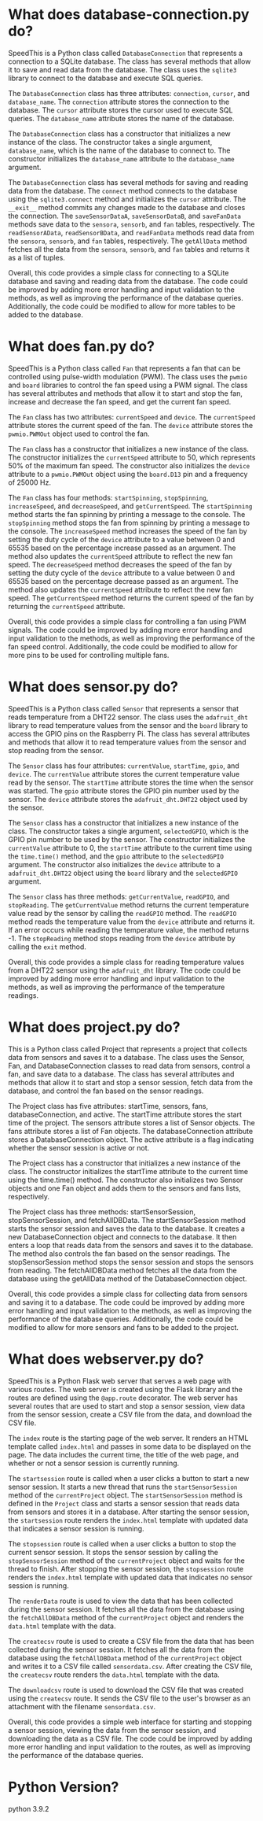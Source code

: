 # What does database-connection.py do?
SpeedThis is a Python class called `DatabaseConnection` that represents a connection to a SQLite database. The class has several methods that allow it to save and read data from the database. The class uses the `sqlite3` library to connect to the database and execute SQL queries.

The `DatabaseConnection` class has three attributes: `connection`, `cursor`, and `database_name`. The `connection` attribute stores the connection to the database. The `cursor` attribute stores the cursor used to execute SQL queries. The `database_name` attribute stores the name of the database.

The `DatabaseConnection` class has a constructor that initializes a new instance of the class. The constructor takes a single argument, `database_name`, which is the name of the database to connect to. The constructor initializes the `database_name` attribute to the `database_name` argument.

The `DatabaseConnection` class has several methods for saving and reading data from the database. The `connect` method connects to the database using the `sqlite3.connect` method and initializes the `cursor` attribute. The `__exit__` method commits any changes made to the database and closes the connection. The `saveSensorDataA`, `saveSensorDataB`, and `saveFanData` methods save data to the `sensora`, `sensorb`, and `fan` tables, respectively. The `readSensorAData`, `readSensorBData`, and `readFanData` methods read data from the `sensora`, `sensorb`, and `fan` tables, respectively. The `getAllData` method fetches all the data from the `sensora`, `sensorb`, and `fan` tables and returns it as a list of tuples.

Overall, this code provides a simple class for connecting to a SQLite database and saving and reading data from the database. The code could be improved by adding more error handling and input validation to the methods, as well as improving the performance of the database queries. Additionally, the code could be modified to allow for more tables to be added to the database.

# What does fan.py do?
SpeedThis is a Python class called `Fan` that represents a fan that can be controlled using pulse-width modulation (PWM). The class uses the `pwmio` and `board` libraries to control the fan speed using a PWM signal. The class has several attributes and methods that allow it to start and stop the fan, increase and decrease the fan speed, and get the current fan speed.

The `Fan` class has two attributes: `currentSpeed` and `device`. The `currentSpeed` attribute stores the current speed of the fan. The `device` attribute stores the `pwmio.PWMOut` object used to control the fan.

The `Fan` class has a constructor that initializes a new instance of the class. The constructor initializes the `currentSpeed` attribute to 50, which represents 50% of the maximum fan speed. The constructor also initializes the `device` attribute to a `pwmio.PWMOut` object using the `board.D13` pin and a frequency of 25000 Hz.

The `Fan` class has four methods: `startSpinning`, `stopSpinning`, `increaseSpeed`, and `decreaseSpeed`, and `getCurrentSpeed`. The `startSpinning` method starts the fan spinning by printing a message to the console. The `stopSpinning` method stops the fan from spinning by printing a message to the console. The `increaseSpeed` method increases the speed of the fan by setting the duty cycle of the `device` attribute to a value between 0 and 65535 based on the percentage increase passed as an argument. The method also updates the `currentSpeed` attribute to reflect the new fan speed. The `decreaseSpeed` method decreases the speed of the fan by setting the duty cycle of the `device` attribute to a value between 0 and 65535 based on the percentage decrease passed as an argument. The method also updates the `currentSpeed` attribute to reflect the new fan speed. The `getCurrentSpeed` method returns the current speed of the fan by returning the `currentSpeed` attribute.

Overall, this code provides a simple class for controlling a fan using PWM signals. The code could be improved by adding more error handling and input validation to the methods, as well as improving the performance of the fan speed control. Additionally, the code could be modified to allow for more pins to be used for controlling multiple fans.

# What does sensor.py do?
SpeedThis is a Python class called `Sensor` that represents a sensor that reads temperature from a DHT22 sensor. The class uses the `adafruit_dht` library to read temperature values from the sensor and the `board` library to access the GPIO pins on the Raspberry Pi. The class has several attributes and methods that allow it to read temperature values from the sensor and stop reading from the sensor.

The `Sensor` class has four attributes: `currentValue`, `startTime`, `gpio`, and `device`. The `currentValue` attribute stores the current temperature value read by the sensor. The `startTime` attribute stores the time when the sensor was started. The `gpio` attribute stores the GPIO pin number used by the sensor. The `device` attribute stores the `adafruit_dht.DHT22` object used by the sensor.

The `Sensor` class has a constructor that initializes a new instance of the class. The constructor takes a single argument, `selectedGPIO`, which is the GPIO pin number to be used by the sensor. The constructor initializes the `currentValue` attribute to 0, the `startTime` attribute to the current time using the `time.time()` method, and the `gpio` attribute to the `selectedGPIO` argument. The constructor also initializes the `device` attribute to a `adafruit_dht.DHT22` object using the `board` library and the `selectedGPIO` argument.

The `Sensor` class has three methods: `getCurrentValue`, `readGPIO`, and `stopReading`. The `getCurrentValue` method returns the current temperature value read by the sensor by calling the `readGPIO` method. The `readGPIO` method reads the temperature value from the `device` attribute and returns it. If an error occurs while reading the temperature value, the method returns -1. The `stopReading` method stops reading from the `device` attribute by calling the `exit` method.

Overall, this code provides a simple class for reading temperature values from a DHT22 sensor using the `adafruit_dht` library. The code could be improved by adding more error handling and input validation to the methods, as well as improving the performance of the temperature readings.

# What does project.py do?
This is a Python class called Project that represents a project that collects data from sensors and saves it to a database. The class uses the Sensor, Fan, and DatabaseConnection classes to read data from sensors, control a fan, and save data to a database. The class has several attributes and methods that allow it to start and stop a sensor session, fetch data from the database, and control the fan based on the sensor readings.

The Project class has five attributes: startTime, sensors, fans, databaseConnection, and active. The startTime attribute stores the start time of the project. The sensors attribute stores a list of Sensor objects. The fans attribute stores a list of Fan objects. The databaseConnection attribute stores a DatabaseConnection object. The active attribute is a flag indicating whether the sensor session is active or not.

The Project class has a constructor that initializes a new instance of the class. The constructor initializes the startTime attribute to the current time using the time.time() method. The constructor also initializes two Sensor objects and one Fan object and adds them to the sensors and fans lists, respectively.

The Project class has three methods: startSensorSession, stopSensorSession, and fetchAllDBData. The startSensorSession method starts the sensor session and saves the data to the database. It creates a new DatabaseConnection object and connects to the database. It then enters a loop that reads data from the sensors and saves it to the database. The method also controls the fan based on the sensor readings. The stopSensorSession method stops the sensor session and stops the sensors from reading. The fetchAllDBData method fetches all the data from the database using the getAllData method of the DatabaseConnection object.

Overall, this code provides a simple class for collecting data from sensors and saving it to a database. The code could be improved by adding more error handling and input validation to the methods, as well as improving the performance of the database queries. Additionally, the code could be modified to allow for more sensors and fans to be added to the project.

# What does webserver.py do?
SpeedThis is a Python Flask web server that serves a web page with various routes. The web server is created using the Flask library and the routes are defined using the `@app.route` decorator. The web server has several routes that are used to start and stop a sensor session, view data from the sensor session, create a CSV file from the data, and download the CSV file.

The `index` route is the starting page of the web server. It renders an HTML template called `index.html` and passes in some data to be displayed on the page. The data includes the current time, the title of the web page, and whether or not a sensor session is currently running.

The `startsession` route is called when a user clicks a button to start a new sensor session. It starts a new thread that runs the `startSensorSession` method of the `currentProject` object. The `startSensorSession` method is defined in the `Project` class and starts a sensor session that reads data from sensors and stores it in a database. After starting the sensor session, the `startsession` route renders the `index.html` template with updated data that indicates a sensor session is running.

The `stopsession` route is called when a user clicks a button to stop the current sensor session. It stops the sensor session by calling the `stopSensorSession` method of the `currentProject` object and waits for the thread to finish. After stopping the sensor session, the `stopsession` route renders the `index.html` template with updated data that indicates no sensor session is running.

The `renderData` route is used to view the data that has been collected during the sensor session. It fetches all the data from the database using the `fetchAllDBData` method of the `currentProject` object and renders the `data.html` template with the data.

The `createcsv` route is used to create a CSV file from the data that has been collected during the sensor session. It fetches all the data from the database using the `fetchAllDBData` method of the `currentProject` object and writes it to a CSV file called `sensordata.csv`. After creating the CSV file, the `createcsv` route renders the `data.html` template with the data.

The `downloadcsv` route is used to download the CSV file that was created using the `createcsv` route. It sends the CSV file to the user's browser as an attachment with the filename `sensordata.csv`.

Overall, this code provides a simple web interface for starting and stopping a sensor session, viewing the data from the sensor session, and downloading the data as a CSV file. The code could be improved by adding more error handling and input validation to the routes, as well as improving the performance of the database queries.


# Python Version?
python 3.9.2